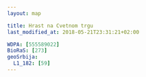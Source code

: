 ```yaml
---
layout: map

title: Hrast na Cvetnom trgu
last_modified_at: 2018-05-21T23:31:21+02:00

WDPA: [555589022]
BioRaS: [273]
geoSrbija:
  L1_182: [59]
---
```

